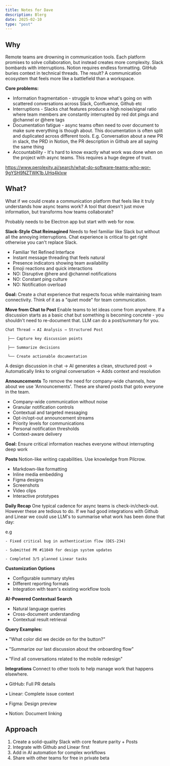 ```yaml
---
title: Notes for Dave
description: Blerg
date: 2025-02-10
type: "post"
---
```


## Why
Remote teams are drowning in communication tools. Each platform promises to solve collaboration, but instead creates more complexity. Slack bombards with interruptions. Notion requires endless formatting. GitHub buries context in technical threads. The result? A communication ecosystem that feels more like a battlefield than a workspace.

**Core problems:**
- Information fragmentation - struggle to know what's going on with scattered conversations across Slack, Confluence, Github etc
- Interruptions - Slacks chat features produce a high noise/signal ratio where team members are constantly interrupted by red dot pings and @channel or @here tags
- Documentation fatigue - async teams often need to over document to make sure everything is though about. This documentation is often split and duplicated across different tools. E.g. Conversation about a new PR in slack, the PRD in Notion, the PR description in Github are all saying the same thing
- Accountability - It's hard to know exactly what work was done when on the project with async teams. This requires a huge degree of trust.

https://www.perplexity.ai/search/what-do-software-teams-who-wor-9gYSH9NZTWK1b.UHq4kIxw

## What?

What if we could create a communication platform that feels like it truly understands how async teams work? A tool that doesn't just move information, but transforms how teams collaborate?

Probably needs to be Electron app but start with web for now.

**Slack-Style Chat Reimagined**
Needs to feel familiar like Slack but without all the annoying interruptions.
Chat experience is critical to get right otherwise you can't replace Slack.

 - Familiar Yet Refined Interface
 - Instant message threading that feels natural
 - Presence indicators showing team availability
 - Emoji reactions and quick interactions
 - NO: Disruptive @here and @channel notifications
 - NO: Constant ping culture
 - NO: Notification overload

**Goal:** Create a chat experience that respects focus while maintaining team connectivity. Think of it as a "quiet mode" for team communication.

**Move from Chat to Post**
Enable teams to let ideas come from anywhere. If a discussion starts as a basic chat but something is becoming concrete - you shouldn't need to re-document that. LLM can do a post/summary for you.

``` 
Chat Thread → AI Analysis → Structured Post

 ├── Capture key discussion points

 ├── Summarize decisions

 └── Create actionable documentation
```


A design discussion in chat → AI generates a clean, structured post → Automatically links to original conversation → Adds context and resolution

**Announcements**
To remove the need for company-wide channels, how about we use 'Announcements'.
These are shared posts that goto everyone in the team.

- Company-wide communication without noise
- Granular notification controls
- Contextual and targeted messaging
- Opt-in/opt-out announcement streams
- Priority levels for communications
- Personal notification thresholds
- Context-aware delivery

**Goal:** Ensure critical information reaches everyone without interrupting deep work

**Posts**
Notion-like writing capabilities. Use knowledge from Pilcrow.

- Markdown-like formatting
- Inline media embedding
- Figma designs
- Screenshots
- Video clips
- Interactive prototypes

**Daily Recap**
One typical cadence for async teams is check-in/check-out. However these are tedious to do.
If we had good integrations with Github and Linear we could use LLM's to summarise what work has been done that day:

e.g
```
- Fixed critical bug in authentication flow (DES-234)

- Submitted PR #11049 for design system updates

- Completed 3/5 planned Linear tasks
```

**Customization Options**

- Configurable summary styles
- Different reporting formats
- Integration with team's existing workflow tools

**AI-Powered Contextual Search**

- Natural language queries
- Cross-document understanding
- Contextual result retrieval

**Query Examples:**

• "What color did we decide on for the button?"

• "Summarize our last discussion about the onboarding flow"

• "Find all conversations related to the mobile redesign"

**Integrations**
Connect to other tools to help manage work that happens elsewhere.

▪ GitHub: Full PR details

▪ Linear: Complete issue context

▪ Figma: Design preview

▪ Notion: Document linking

## Approach

1. Create a solid-quality Slack with core feature parity + Posts
2. Integrate with Github and Linear first
3. Add in AI automation for complex workflows
4. Share with other teams for free in private beta
